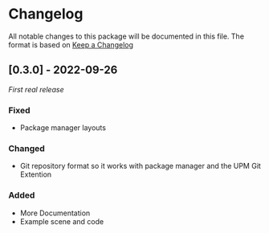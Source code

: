 # Changelog
All notable changes to this package will be documented in this file. The format is based on [Keep a Changelog](http://keepachangelog.com/en/1.0.0/)

## [0.3.0] - 2022-09-26
*First real release*
### Fixed

- Package manager layouts

### Changed

- Git repository format so it works with package manager and the UPM Git Extention

### Added

- More Documentation
- Example scene and code
